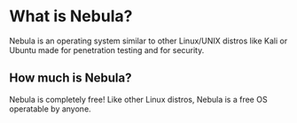 # What is Nebula?
Nebula is an operating system similar to other Linux/UNIX distros like Kali or Ubuntu made for penetration testing and for security.
## How much is Nebula?
Nebula is completely free! Like other Linux distros, Nebula is a free OS operatable by anyone.
